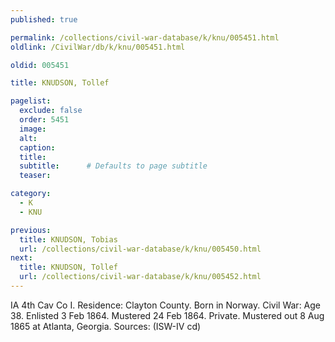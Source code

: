 ```yaml
---
published: true

permalink: /collections/civil-war-database/k/knu/005451.html
oldlink: /CivilWar/db/k/knu/005451.html

oldid: 005451

title: KNUDSON, Tollef

pagelist:
  exclude: false
  order: 5451
  image: 
  alt:
  caption:
  title:
  subtitle:      # Defaults to page subtitle
  teaser:

category: 
  - K 
  - KNU

previous:
  title: KNUDSON, Tobias
  url: /collections/civil-war-database/k/knu/005450.html  
next:
  title: KNUDSON, Tollef
  url: /collections/civil-war-database/k/knu/005452.html   
---
```

IA 4th Cav Co I. Residence: Clayton County. Born in Norway. Civil War: Age 38. Enlisted 3 Feb 1864. Mustered 24 Feb 1864. Private. Mustered out 8 Aug 1865 at Atlanta, Georgia. Sources: (ISW-IV cd)